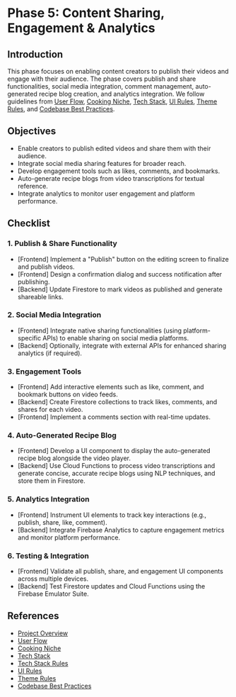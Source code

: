 # Phase 5: Content Sharing, Engagement & Analytics

## Introduction
This phase focuses on enabling content creators to publish their videos and engage with their audience. The phase covers publish and share functionalities, social media integration, comment management, auto-generated recipe blog creation, and analytics integration. We follow guidelines from [User Flow](user-flow.md), [Cooking Niche](cooking-niche.md), [Tech Stack](tech-stack.md), [UI Rules](ui-rules.md), [Theme Rules](theme-rules.md), and [Codebase Best Practices](codebase-best-practices.md).

## Objectives
- Enable creators to publish edited videos and share them with their audience.
- Integrate social media sharing features for broader reach.
- Develop engagement tools such as likes, comments, and bookmarks.
- Auto-generate recipe blogs from video transcriptions for textual reference.
- Integrate analytics to monitor user engagement and platform performance.

## Checklist

### 1. Publish & Share Functionality
- [Frontend] Implement a "Publish" button on the editing screen to finalize and publish videos.
- [Frontend] Design a confirmation dialog and success notification after publishing.
- [Backend] Update Firestore to mark videos as published and generate shareable links.

### 2. Social Media Integration
- [Frontend] Integrate native sharing functionalities (using platform-specific APIs) to enable sharing on social media platforms.
- [Backend] Optionally, integrate with external APIs for enhanced sharing analytics (if required).

### 3. Engagement Tools
- [Frontend] Add interactive elements such as like, comment, and bookmark buttons on video feeds.
- [Backend] Create Firestore collections to track likes, comments, and shares for each video.
- [Frontend] Implement a comments section with real-time updates.

### 4. Auto-Generated Recipe Blog
- [Frontend] Develop a UI component to display the auto-generated recipe blog alongside the video player.
- [Backend] Use Cloud Functions to process video transcriptions and generate concise, accurate recipe blogs using NLP techniques, and store them in Firestore.

### 5. Analytics Integration
- [Frontend] Instrument UI elements to track key interactions (e.g., publish, share, like, comment).
- [Backend] Integrate Firebase Analytics to capture engagement metrics and monitor platform performance.

### 6. Testing & Integration
- [Frontend] Validate all publish, share, and engagement UI components across multiple devices.
- [Backend] Test Firestore updates and Cloud Functions using the Firebase Emulator Suite.

## References
- [Project Overview](project-overview.md)
- [User Flow](user-flow.md)
- [Cooking Niche](cooking-niche.md)
- [Tech Stack](tech-stack.md)
- [Tech Stack Rules](tech-stack-rules.md)
- [UI Rules](ui-rules.md)
- [Theme Rules](theme-rules.md)
- [Codebase Best Practices](codebase-best-practices.md) 